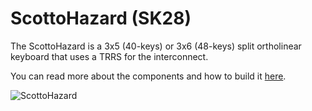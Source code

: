 # ScottoHazard (SK28)

The ScottoHazard is a 3x5 (40-keys) or 3x6 (48-keys) split ortholinear keyboard that uses a TRRS for the interconnect.

You can read more about the components and how to build it [here](https://scottokeebs.com/blogs/keyboards/scottohazard-handwired-keyboard).

![ScottoHazard](https://github.com/joe-scotto/scottokeebs/assets/8194147/5dc4ec52-acaf-4804-8037-94ab414726e2)
